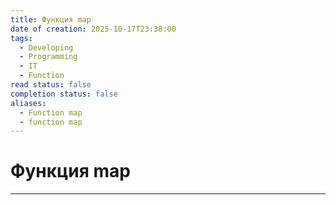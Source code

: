 ```yaml
---
title: Функция map
date of creation: 2025-10-17T23:38:00
tags:
  - Developing
  - Programming
  - IT
  - Function
read status: false
completion status: false
aliases:
  - Function map
  - function map
---
```

# Функция map
---
